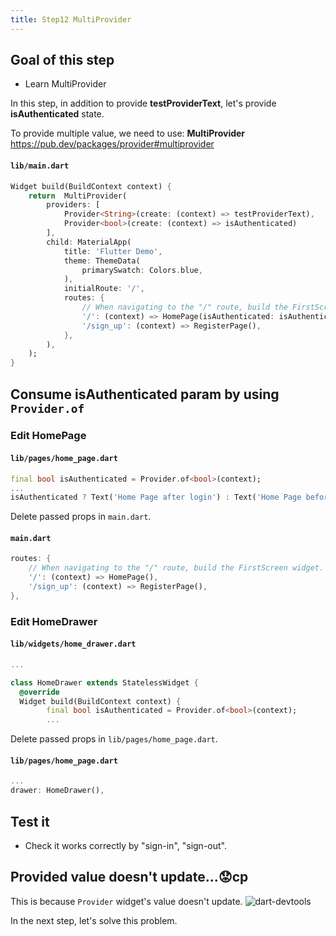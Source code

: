 ```yaml
---
title: Step12 MultiProvider
---
```


## Goal of this step
- Learn MultiProvider

In this step, in addition to provide **testProviderText**, let's provide **isAuthenticated** state.

To provide multiple value, we need to use: **MultiProvider**
https://pub.dev/packages/provider#multiprovider

#### `lib/main.dart`
```dart {2-6}
Widget build(BuildContext context) {
	return  MultiProvider(
		providers: [
			Provider<String>(create: (context) => testProviderText),
			Provider<bool>(create: (context) => isAuthenticated)
		],
		child: MaterialApp(
			title: 'Flutter Demo',
			theme: ThemeData(
				primarySwatch: Colors.blue,
			),
			initialRoute: '/',
			routes: {
				// When navigating to the "/" route, build the FirstScreen widget.
				'/': (context) => HomePage(isAuthenticated: isAuthenticated),
				'/sign_up': (context) => RegisterPage(),
			},
		),
	);
}
```

## Consume **isAuthenticated** param by using `Provider.of`
### Edit HomePage
#### `lib/pages/home_page.dart`
```dart {1,3}
final bool isAuthenticated = Provider.of<bool>(context);
...
isAuthenticated ? Text('Home Page after login') : Text('Home Page before login')
```

Delete passed props in `main.dart`.
#### `main.dart`
```dart {3}
routes: {
	// When navigating to the "/" route, build the FirstScreen widget.
	'/': (context) => HomePage(),
	'/sign_up': (context) => RegisterPage(),
},
```

### Edit HomeDrawer
#### `lib/widgets/home_drawer.dart`
```dart {6}
...

class HomeDrawer extends StatelessWidget {
  @override
  Widget build(BuildContext context) {
		final bool isAuthenticated = Provider.of<bool>(context);
		...
```

Delete passed props in `lib/pages/home_page.dart`.
#### `lib/pages/home_page.dart`
```dart
...
drawer: HomeDrawer(),
```

## Test it
- Check it works correctly by "sign-in", "sign-out".

## Provided value doesn't update...😟cp
This is because `Provider` widget's value doesn't update.
![dart-devtools](https://storage.googleapis.com/coderhackers-assets/flutter_firebase_firestore_crud2a/flutter-provider-state-dart-dev-tool.png)

In the next step, let's solve this problem.
